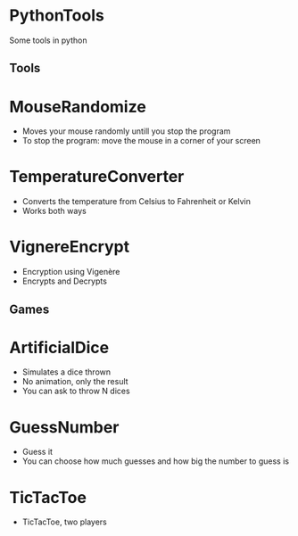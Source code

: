 # PythonTools
Some tools in python

## Tools
# MouseRandomize
- Moves your mouse randomly untill you stop the program
- To stop the program: move the mouse in a corner of your screen

# TemperatureConverter
- Converts the temperature from Celsius to Fahrenheit or Kelvin
- Works both ways

# VignereEncrypt
- Encryption using Vigenère
- Encrypts and Decrypts

## Games
# ArtificialDice
- Simulates a dice thrown
- No animation, only the result
- You can ask to throw N dices

# GuessNumber
- Guess it
- You can choose how much guesses and how big the number to guess is

# TicTacToe
- TicTacToe, two players